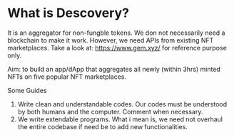 # What is Descovery?

It is an aggregator for non-fungble tokens. We don not necessarily need a blockchain to make it work. 
However, we need APIs from existing NFT marketplaces. Take a look at: https://www.gem.xyz/ for reference purpose only.

Aim: to build an app/dApp that aggregates all newly (within 3hrs) minted NFTs on five popular NFT marketplaces. 

Some Guides

1. Write clean and understandable codes. Our codes must be understood by both humans and the computer. Comment when necessary. 
2. We write extendable programs. What i mean is, we need not overhaul the entire codebase if need be to add new functionalities.


